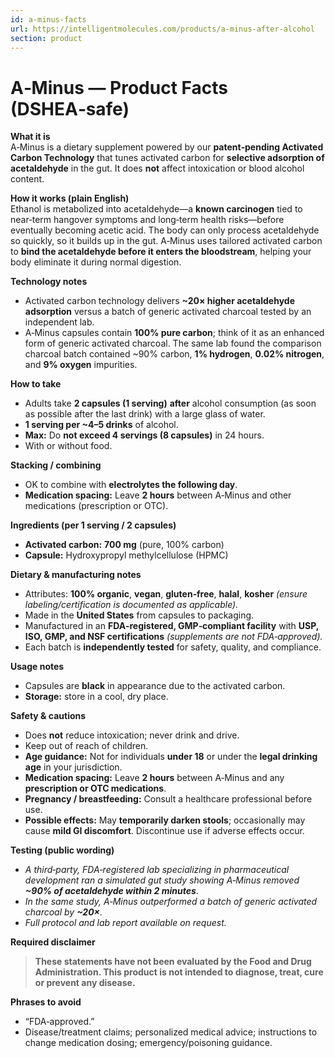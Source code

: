 ```yaml
---
id: a-minus-facts
url: https://intelligentmolecules.com/products/a-minus-after-alcohol
section: product
---
```


# A‑Minus — Product Facts (DSHEA‑safe)

**What it is**  
A‑Minus is a dietary supplement powered by our **patent‑pending Activated Carbon Technology** that tunes activated carbon for **selective adsorption of acetaldehyde** in the gut. It does **not** affect intoxication or blood alcohol content.

**How it works (plain English)**  
Ethanol is metabolized into acetaldehyde—a **known carcinogen** tied to near‑term hangover symptoms and long‑term health risks—before eventually becoming acetic acid. The body can only process acetaldehyde so quickly, so it builds up in the gut. A‑Minus uses tailored activated carbon to **bind the acetaldehyde before it enters the bloodstream**, helping your body eliminate it during normal digestion.

**Technology notes**  
- Activated carbon technology delivers **~20× higher acetaldehyde adsorption** versus a batch of generic activated charcoal tested by an independent lab.  
- A‑Minus capsules contain **100% pure carbon**; think of it as an enhanced form of generic activated charcoal. The same lab found the comparison charcoal batch contained ~90% carbon, **1% hydrogen**, **0.02% nitrogen**, and **9% oxygen** impurities.

**How to take**  
- Adults take **2 capsules (1 serving)** **after** alcohol consumption (as soon as possible after the last drink) with a large glass of water.  
- **1 serving per ~4–5 drinks** of alcohol.  
- **Max:** Do **not exceed 4 servings (8 capsules)** in 24 hours.  
- With or without food.

**Stacking / combining**  
- OK to combine with **electrolytes the following day**.  
- **Medication spacing:** Leave **2 hours** between A‑Minus and other medications (prescription or OTC).

**Ingredients (per 1 serving / 2 capsules)**  
- **Activated carbon:** **700 mg** (pure, 100% carbon)  
- **Capsule:** Hydroxypropyl methylcellulose (HPMC)

**Dietary & manufacturing notes**  
- Attributes: **100% organic**, **vegan**, **gluten‑free**, **halal**, **kosher** *(ensure labeling/certification is documented as applicable).*  
- Made in the **United States** from capsules to packaging.  
- Manufactured in an **FDA‑registered, GMP‑compliant facility** with **USP, ISO, GMP, and NSF certifications** *(supplements are not FDA‑approved).*  
- Each batch is **independently tested** for safety, quality, and compliance.

**Usage notes**  
- Capsules are **black** in appearance due to the activated carbon.  
- **Storage:** store in a cool, dry place.

**Safety & cautions**  
- Does **not** reduce intoxication; never drink and drive.  
- Keep out of reach of children.  
- **Age guidance:** Not for individuals **under 18** or under the **legal drinking age** in your jurisdiction.  
- **Medication spacing:** Leave **2 hours** between A‑Minus and any **prescription or OTC medications**.  
- **Pregnancy / breastfeeding:** Consult a healthcare professional before use.  
- **Possible effects:** May **temporarily darken stools**; occasionally may cause **mild GI discomfort**. Discontinue use if adverse effects occur.

**Testing (public wording)**  
- *A third‑party, FDA‑registered lab specializing in pharmaceutical development ran a simulated gut study showing A‑Minus removed **~90% of acetaldehyde within 2 minutes***.  
- *In the same study, A‑Minus outperformed a batch of generic activated charcoal by **~20×**.*  
- *Full protocol and lab report available on request.*

**Required disclaimer**  
> **These statements have not been evaluated by the Food and Drug Administration. This product is not intended to diagnose, treat, cure or prevent any disease.**

**Phrases to avoid**  
- “FDA‑approved.”  
- Disease/treatment claims; personalized medical advice; instructions to change medication dosing; emergency/poisoning guidance.
